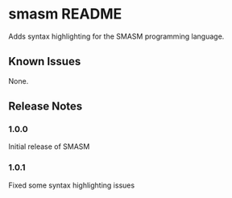 # smasm README

Adds syntax highlighting for the SMASM programming language.

## Known Issues

None.

## Release Notes

### 1.0.0

Initial release of SMASM

### 1.0.1

Fixed some syntax highlighting issues
